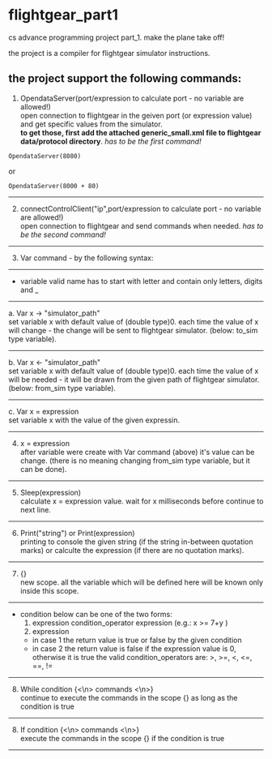 # flightgear_part1
cs advance programming project part_1. make the plane take off!  

the project is a compiler for flightgear simulator instructions.  

the project support the following commands:
-----------------------------------------------------------------------------------------------------------------------------
1. OpendataServer(port/expression to calculate port - no variable are allowed!)  
open connection to flightgear in the geiven port (or expression value) and get specific values from the simulator.  
**to get those, first add the attached generic_small.xml file to flightgear data/protocol directory**.
*has to be the first command!*  
```
OpendataServer(8080)  
```  
or  
```
OpendataServer(8000 + 80)  
```
*****************************************************************************************************************************
2. connectControlClient("ip",port/expression to calculate port - no variable are allowed!)  
open connection to flightgear and send commands when needed.
*has to be the second command!*
*****************************************************************************************************************************
3. Var command - by the following syntax:
*********************
- variable valid name has to start with letter and contain only letters, digits and _
*********************
a. Var x -> "simulator_path"  
set variable x with default value of (double type)0. each time the value of x will change - the change will be sent to  flightgear simulator. (below: to_sim type variable).
*********************
b. Var x <- "simulator_path"  
set variable x with default value of (double type)0. each time the value of x will be needed - it will be drawn from the given path of flightgear simulator. (below: from_sim type variable).
*********************
c. Var x = expression  
set variable x with the value of the given expressin.
*****************************************************************************************************************************
4. x = expression  
after variable were create with Var command (above) it's value can be change. (there is no meaning changing from_sim type variable, but it can be done).
*****************************************************************************************************************************
5. Sleep(expression)  
calculate x = expression value. wait for x milliseconds before continue to next line.
*****************************************************************************************************************************
6. Print("string") or Print(expression)  
printing to console the given string (if the string in-between quotation marks) or calculte the expression (if there are no quotation marks).
*****************************************************************************************************************************
7. {}  
new scope. all the variable which will be defined here will be known only inside this scope.
*****************************************************************************************************************************
- condition below can be one of the two forms:  
  1. expression condition_operator expression (e.g.: x >= 7+y )
  2. expression
  - in case 1 the return value is true or false by the given condition
  - in case 2 the return value is false if the expression value is 0, otherwise it is true
the valid condition_operators are: >, >=, <, <=, ==, !=
*****************************************************************************************************************************
8. While condition {<\n> commands <\n>}  
continue to execute the commands in the scope {} as long as the condition is true
*****************************************************************************************************************************
8. If condition {<\n> commands <\n>}  
execute the commands in the scope {} if the condition is true
*****************************************************************************************************************************
